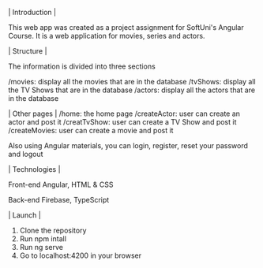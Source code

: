 | Introduction |

This web app was created as a project assignment for SoftUni's Angular Course. It is a web application for movies, series and actors.


| Structure |

The information is divided into three sections

/movies: display all the movies that are in the database
/tvShows: display all the TV Shows that are in the database
/actors: display all the actors that are in the database

| Other pages |
/home: the home page
/createActor: user can create an actor and post it
/creatTvShow: user can create a TV Show and post it
/createMovies: user can create a movie and post it

Also using Angular materials, you can login, register, reset your password and logout


| Technologies |

Front-end
Angular, HTML & CSS

Back-end
Firebase, TypeScript


| Launch |
1. Clone the repository
2. Run npm intall
3. Run ng serve
4. Go to localhost:4200 in your browser
